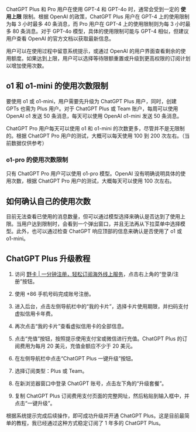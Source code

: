 ChatGPT Plus 和 Pro 用户在使用 GPT-4 和 GPT-4o 时，通常会受到一定的 **使用上限** 限制。根据 OpenAI 的政策，ChatGPT Plus 用户在 GPT-4 上的使用限制为每 3 小时最多 40 条消息，而 Pro 用户在 GPT-4 上的使用限制则为每 3 小时最多 80 条消息。对于 GPT-4o 模型，具体的使用限制可能与 GPT-4 相似，但建议用户查看 OpenAI 的官方文档以获取最新信息。

用户可以在使用过程中留意系统提示，或通过 OpenAI 的用户界面查看剩余的使用额度。如果达到上限，用户可以选择等待限额重置或升级到更高权限的订阅计划以增加使用次数。

## o1 和 o1-mini 的使用次数限制

要使用 o1 或 o1-mini，用户需要先升级为 ChatGPT Plus 用户，同时，创建 GPTs 也需为 Plus 用户。对于 ChatGPT Plus 或 Team 账户，每周可以使用 OpenAI o1 发送 50 条消息，每天可以使用 OpenAI o1-mini 发送 50 条消息。

ChatGPT Pro 用户每天可以使用 o1 和 o1-mini 的次数更多，尽管并不是无限制的。根据 ChatGPT Pro 用户的测试，大概可以每天使用 100 到 200 次左右。（当前数据仅供参考）

### o1-pro 的使用次数限制

只有 ChatGPT Pro 用户可以使用 o1-pro 模型。OpenAI 没有明确说明具体的使用次数，根据 ChatGPT Pro 用户的测试，大概每天可以使用 100 次左右。

## 如何确认自己的使用次数

目前无法查看已使用的消息数量，但可以通过模型选择来确认是否达到了使用上限。当用户达到限制时，会看到一个弹出窗口，并且无法再从下拉菜单中选择模型。此外，也可以通过检查 ChatGPT 响应顶部的信息来确认是否使用了 o1 或 o1-mini。

## ChatGPT Plus 升级教程

1. 访问 [野卡 | 一分钟注册，轻松订阅海外线上服务](https://bit.ly/bewildcard)，点击右上角的“登录/注册”按钮。
   
2. 使用 +86 手机号码完成账号注册。

3. 进入后台，点击左侧导航栏中的“我的卡片”，选择卡片使用期限，并扫码支付虚拟信用卡年费。

4. 再次点击“我的卡片”查看虚拟信用卡的全部信息。

5. 点击“充值”按钮，按照提示使用支付宝或微信进行充值。ChatGPT Plus 的订阅费用为每月 20 美元，充值金额应不少于 20 美元。

6. 在左侧导航栏中点击“ChatGPT Plus 一键升级”按钮。

7. 选择订阅类型：Plus 或 Team。

8. 在新浏览器窗口中登录 ChatGPT 账号，点击左下角的“升级套餐”。

9. 复制 ChatGPT Plus 订阅费用支付页面的完整网址，然后粘贴到输入框中，并点击“一键升级”。

根据系统提示完成后续操作，即可成功升级并开通 ChatGPT Plus。这是目前最简单的教程，我已经通过这种方式稳定订阅了 1 年多的 ChatGPT Plus。